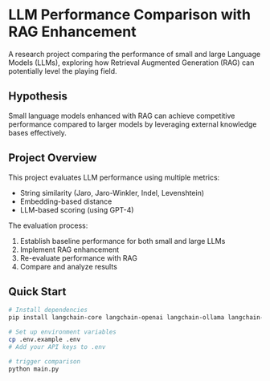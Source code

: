 # LLM Performance Comparison with RAG Enhancement

A research project comparing the performance of small and large Language Models (LLMs), exploring how Retrieval Augmented Generation (RAG) can potentially level the playing field.

## Hypothesis

Small language models enhanced with RAG can achieve competitive performance compared to larger models by leveraging external knowledge bases effectively.

## Project Overview

This project evaluates LLM performance using multiple metrics:
- String similarity (Jaro, Jaro-Winkler, Indel, Levenshtein)
- Embedding-based distance
- LLM-based scoring (using GPT-4)

The evaluation process:
1. Establish baseline performance for both small and large LLMs
2. Implement RAG enhancement
3. Re-evaluate performance with RAG
4. Compare and analyze results

## Quick Start

```bash
# Install dependencies
pip install langchain-core langchain-openai langchain-ollama langchain-pinecone pandas numpy torch python-dotenv

# Set up environment variables
cp .env.example .env
# Add your API keys to .env

# trigger comparison
python main.py
```
